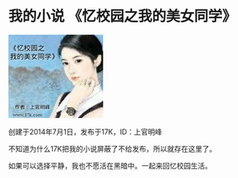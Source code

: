 # 我的小说 《忆校园之我的美女同学》


![封面](./封面.jpg)

创建于2014年7月1日，发布于17K，ID：上官明峰

不知道为什么17K把我的小说屏蔽了不给发布，所以就存在这里了。

如果可以选择平静，我也不愿活在黑暗中。一起来回忆校园生活。


